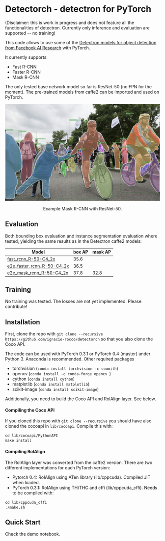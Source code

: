 # Detectorch  - detectron for PyTorch

(Disclaimer: this is work in progress and does not feature all the functionalities of detectron. Currently only inference and evaluation are supported -- no training)


This code allows to use some of the [Detectron models for object detection from Facebook AI Research](https://github.com/facebookresearch/Detectron/) with PyTorch.

It currently supports:

- Fast R-CNN
- Faster R-CNN
- Mask R-CNN

The only tested base network model so far is ResNet-50 (no FPN for the moment). The pre-trained models from caffe2 can be imported and used on PyTorch.

<div align="center">
  <img src="demo/output/sample.jpg" width="700px" />
  <p>Example Mask R-CNN with ResNet-50.</p>
</div>

## Evaluation
Both bounding box evaluation and instance segmentation evaluation where tested, yielding the same results as in the Detectron caffe2 models:

| Model | box AP | mask AP |
| --- | --- | --- |
| [fast_rcnn_R-50-C4_2x](https://s3-us-west-2.amazonaws.com/detectron/36224046/12_2017_baselines/fast_rcnn_R-50-C4_2x.yaml.08_22_57.XFxNqEnL/output/train/coco_2014_train%3Acoco_2014_valminusminival/generalized_rcnn/model_final.pkl) | 35.6 | |
| [e2e_faster_rcnn_R-50-C4_2x](https://s3-us-west-2.amazonaws.com/detectron/35857281/12_2017_baselines/e2e_faster_rcnn_R-50-C4_2x.yaml.01_34_56.ScPH0Z4r/output/train/coco_2014_train%3Acoco_2014_valminusminival/generalized_rcnn/model_final.pkl) | 36.5 | |
| [e2e_mask_rcnn_R-50-C4_2x](https://s3-us-west-2.amazonaws.com/detectron/35858828/12_2017_baselines/e2e_mask_rcnn_R-50-C4_2x.yaml.01_46_47.HBThTerB/output/train/coco_2014_train%3Acoco_2014_valminusminival/generalized_rcnn/model_final.pkl) | 37.8  | 32.8 |


## Training
No training was tested. The losses are not yet implemented. Please contribute!

## Installation
First, clone the repo with `git clone --recursive https://github.com/ignacio-rocco/detectorch` so that you also clone the Coco API.

The code can be used with PyTorch 0.3.1 or PyTorch 0.4 (master) under Python 3. Anaconda is recommended. Other required packages

- torchvision (`conda install torchvision -c soumith`)
- opencv (`conda install -c conda-forge opencv `)
- cython (`conda install cython`)
- matplotlib (`conda install matplotlib`)
- scikit-image (`conda install scikit-image`)

Additionally, you need to build the Coco API and RoIAlign layer. See below.

#### Compiling the Coco API
If you cloned this repo with `git clone --recursive` you should have also cloned the cocoapi in `lib/cocoapi`. Compile this with:
```
cd lib/cocoapi/PythonAPI
make install
```


#### Compiling RoIAlign
The RoIAlign layer was converted from the caffe2 version. There are two different implementations for each PyTorch version:

- Pytorch 0.4: RoIAlign using ATen library (lib/cppcuda). Compiled JIT when loaded.
- PyTorch 0.3.1: RoIAlign using TH/THC and cffi (lib/cppcuda_cffi). Needs to be compiled with:

``` 
cd lib/cppcuda_cffi
./make.sh 
```

## Quick Start
Check the demo notebook. 

